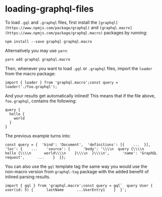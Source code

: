 # loading-graphql-files

To load `.gql` and `.graphql` files, first install the `[graphql](https://www.npmjs.com/package/graphql)` and `[graphql.macro](https://www.npmjs.com/package/graphql.macro)` packages by running:

```
npm install --save graphql graphql.macro
```

Alternatively you may use `yarn`:

```
yarn add graphql graphql.macro
```

Then, whenever you want to load `.gql` or `.graphql` files, import the `loader` from the macro package:

```
import { loader } from 'graphql.macro';const query = loader('./foo.graphql');
```

And your results get automatically inlined! This means that if the file above, `foo.graphql`, contains the following:

```
query {
  hello {
    world
  }
}
```

The previous example turns into:

```
const query = {  'kind': 'Document',  'definitions': [{    ...  }],  'loc': {    ...    'source': {      'body': '\\\\n  query {\\\\n    hello {\\\\n      world\\\\n    }\\\\n  }\\\\n',      'name': 'GraphQL request',      ...    }  }};
```

You can also use the `gql` template tag the same way you would use the non-macro version from `graphql-tag` package with the added benefit of inlined parsing results.

```
import { gql } from 'graphql.macro';const query = gql`  query User {    user(id: 5) {      lastName      ...UserEntry1    }  }`;
```